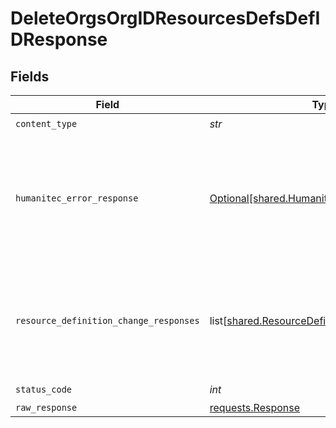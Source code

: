 # DeleteOrgsOrgIDResourcesDefsDefIDResponse


## Fields

| Field                                                                                                    | Type                                                                                                     | Required                                                                                                 | Description                                                                                              |
| -------------------------------------------------------------------------------------------------------- | -------------------------------------------------------------------------------------------------------- | -------------------------------------------------------------------------------------------------------- | -------------------------------------------------------------------------------------------------------- |
| `content_type`                                                                                           | *str*                                                                                                    | :heavy_check_mark:                                                                                       | N/A                                                                                                      |
| `humanitec_error_response`                                                                               | [Optional[shared.HumanitecErrorResponse]](../../models/shared/humanitecerrorresponse.md)                 | :heavy_minus_sign:                                                                                       | A Resource Driver with the 'driverId' ID is not found or is not accessible by the organization.<br/><br/> |
| `resource_definition_change_responses`                                                                   | list[[shared.ResourceDefinitionChangeResponse](../../models/shared/resourcedefinitionchangeresponse.md)] | :heavy_minus_sign:                                                                                       | List of Active Resources that still reference this Resource Definition.<br/><br/>                        |
| `status_code`                                                                                            | *int*                                                                                                    | :heavy_check_mark:                                                                                       | N/A                                                                                                      |
| `raw_response`                                                                                           | [requests.Response](https://requests.readthedocs.io/en/latest/api/#requests.Response)                    | :heavy_minus_sign:                                                                                       | N/A                                                                                                      |